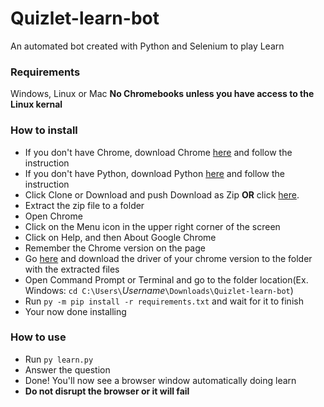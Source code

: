 # Quizlet-learn-bot
An automated bot created with Python and Selenium to play Learn
### Requirements
Windows, Linux or Mac
**No Chromebooks unless you have access to the Linux kernal**
### How to install
- If you don't have Chrome, download Chrome [here](https://www.google.com/chrome/) and follow the instruction
- If you don't have Python, download Python [here](https://www.python.org/downloads/) and follow the instruction
- Click Clone or Download and push Download as Zip **OR** click [here](https://github.com/AdvaitJayadevanNair/Quizlet-learn-bot/archive/main.zip).
- Extract the zip file to a folder
- Open Chrome
- Click on the Menu icon in the upper right corner of the screen
- Click on Help, and then About Google Chrome
- Remember the Chrome version on the page
- Go [here](https://chromedriver.chromium.org/downloads) and download the driver of your chrome version to the folder with the extracted files
- Open Command Prompt or Terminal and go to the folder location(Ex. Windows: `cd C:\Users\`*Username*`\Downloads\Quizlet-learn-bot`)
- Run `py -m pip install -r requirements.txt` and wait for it to finish
- Your now done installing
### How to use
- Run `py learn.py`
- Answer the question
- Done! You'll now see a browser window automatically doing learn
- **Do not disrupt the browser or it will fail**
